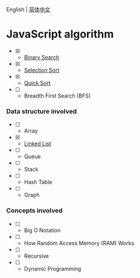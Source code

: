 English | [简体中文](README-zh_CN.md)

# JavaScript algorithm

- [x] - [Binary Search](algorithm/binary-search.js)
- [x] - [Selection Sort](algorithm/selection-sort.js)
- [x] - [Quick Sort](algorithm/quick-sort.js)
- [ ] - Breadth First Search (BFS)

### Data structure involved

- [ ] - Array
- [x] - [Linked List](data-structure/Linked-List.js)
- [ ] - Queue
- [ ] - Stack
- [ ] - Hash Table
- [ ] - Graph

### Concepts involved

- [ ] - Big O Notation
- [ ] - How Random Access Memory (RAM) Works
- [ ] - Recursive
- [ ] - Dynamic Programming
